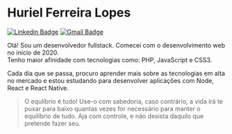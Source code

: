 # Huriel Ferreira Lopes

[![Linkedin Badge](https://img.shields.io/badge/-Huriel%20Lopes-323232?style=flat-square&logo=Linkedin&logoColor=white&link=https://www.linkedin.com/in/huriel-lopes/)](https://www.linkedin.com/in/huriel-lopes/) 
[![Gmail Badge](https://img.shields.io/badge/-huriellopesacc@gmail.com-323232?style=flat-square&logo=Gmail&logoColor=white&link=mailto:huriellopesacc@gmail.com)](mailto:huriellopesacc@gmail.com)

Olá! Sou um desenvolvedor fullstack. Comecei com o desenvolvimento web no início de 2020. <br>
Tenho maior afinidade com tecnologias como: PHP, JavaScript e CSS3. <br>

Cada dia que se passa, procuro aprender mais sobre as tecnologias em alta no mercado e estou estudando para desenvolver aplicações com Node, React e React Native.

> O equlíbrio é tudo! Use-o com sabedoria, caso contrário, a vida irá te puxar para baixo quantas vezes for necessário para manter o equilíbrio de tudo. Aja com controle, e não desista daquilo que pretende fazer seu.

